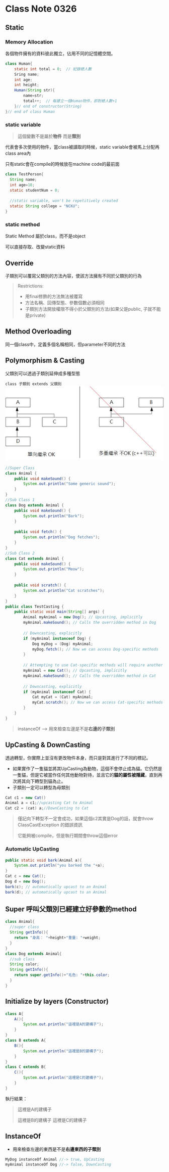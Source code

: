 # Class Note 0326

## Static

### Memory Allocation

各個物件擁有的資料彼此獨立，佔用不同的記憶體空間。

```java
class Human{
    static int total = 0;  // 紀錄總人數
    Sring name;
    int age;
    int height;
    Human(String str){
        name=str;
        total++;  // 每建立一個Human物件，即對總人數+1
    }// end of constructor(String)
}// end of class Human

```

### static variable

> 這個變數不是屬於**物件** 而是**類別**

代表會多次使用的物件，當class被讀取的時候，static variable會被馬上分配再class area內

只有static會在compile的時候放在machine code的最前面

```java
class TestPerson{
  String name;
  int age=18;
  static studentNum = 0;

  //static variable, won't be repetitively created
  static String college = "NCKU";
}
```

### static method

Static Method 屬於class，而不是object

可以直接存取、改變static資料

## Override

子類別可以覆寫父類別的方法內容，使該方法擁有不同於父類別的行為

> Restrictions:
>
> * 用final修飾的方法無法被覆寫
> * 方法名稱、回傳型態、參數個數必須相同
> * 子類別方法開放權限不得小於父類別的方法(如果父是public, 子就不能是private)

## Method Overloading

同一個class中，定義多個名稱相同，但parameter不同的方法

## Polymorphism & Casting

父類別可以透過子類別延伸成多種型態

`class 子類別 extends 父類別`![1711422084435](images/ClassNote0326/1711422084435.png)

```java
//Super Class
class Animal {
    public void makeSound() {
        System.out.println("Some generic sound");
    }
}
//Sub Class 1
class Dog extends Animal {
    public void makeSound() {
        System.out.println("Bark");
    }

    public void fetch() {
        System.out.println("Dog fetches");
    }
}
//Sub Class 2
class Cat extends Animal {
    public void makeSound() {
        System.out.println("Meow");
    }

    public void scratch() {
        System.out.println("Cat scratches");
    }
}
public class TestCasting {
    public static void main(String[] args) {
        Animal myAnimal = new Dog(); // Upcasting, implicitly
        myAnimal.makeSound(); // Calls the overridden method in Dog
  
        // Downcasting, explicitly
        if (myAnimal instanceof Dog) {
            Dog myDog = (Dog) myAnimal;
            myDog.fetch(); // Now we can access Dog-specific methods
        }

        // Attempting to use Cat-specific methods will require another instance
        myAnimal = new Cat(); // Upcasting, implicitly
        myAnimal.makeSound(); // Calls the overridden method in Cat

        // Downcasting, explicitly
        if (myAnimal instanceof Cat) {
            Cat myCat = (Cat) myAnimal;
            myCat.scratch(); // Now we can access Cat-specific methods
        }
    }
}
```

> instanceOf --> 用來檢查左邊是不是**右邊的子類別**

## UpCasting & DownCasting

透過轉型，你實際上並沒有更改物件本身，而只是對其進行了不同的標記。

* 如果實作了一隻貓並將其UpCasting為動物，這個不會停止成為貓。它仍然是一隻貓，但是它被當作任何其他動物對待，並且它的**貓的屬性被隱藏**，直到再次將其向下轉型到貓為止。
* 子類別一定可以轉型為母類別

```java
Cat c1 = new Cat()
Animal a = c1;//upcasting Cat to Animal
Cat c2 = (cat) a;//DownCasting to Cat
```

> 僅記向下轉型不一定會成功，如果這個c2其實是Dog的話，就會throw ClassCastException 的錯誤資訊
>
> 它能夠被compile，但是執行期間會throw這個error

### Automatic UpCasting

```java
public static void bark(Animal a){
    System.out.println("you barked the "+a);
}
Cat c = new Cat();		 
Dog d = new Dog();		 
bark(c); // automatically upcast to an Animal
bark(d); // automatically upcast to an Animal
```

## Super 呼叫父類別已經建立好參數的method

```java
class Animal{
  //super class
  String getInfo(){
    return "身高： "+height+"重量: "+weight;
  }
}
class Dog extends Animal{
  //sub class
  String color;
  String getInfo(){
    return super.getInfo()+"毛色: "+this.color;
  }
}
```

## Initialize by layers  (Constructor)

```java
class A{
    A(){
        System.out.println("這裡是A的建構子");
    }
}
class B extends A{
    B(){
        System.out.println("這裡是B的建構子");
    }
}
class C extends B{
    C(){
        System.out.println("這裡是C的建構子");
    }
}
```

執行結果：

> 這裡是A的建構子
>
> 這裡是B的建構子
> 這裡是C的建構子

## InstanceOf

* 用來檢查左邊的東西是不是**右邊東西的子類別**

```java
MyDog instanceOf Animal //-> true, UpCasting
myAnimal instanceOf Dog //-> false, DownCasting
```
